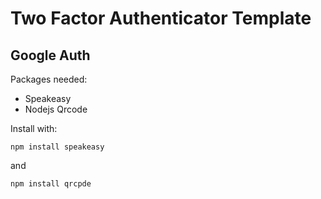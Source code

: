 # Two Factor Authenticator Template
## Google Auth

Packages needed:
- Speakeasy
- Nodejs Qrcode

Install with:
```
npm install speakeasy
```
and
```
npm install qrcpde
```
